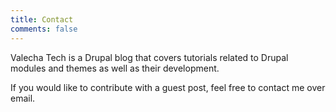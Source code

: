 ```yaml
---
title: Contact
comments: false
---
```


Valecha Tech is a Drupal blog that covers tutorials related to Drupal modules and themes as well as their development.

If you would like to contribute with a guest post, feel free to contact me over email.
